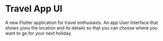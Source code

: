 # Travel App UI

A new Flutter application for travel enthusiasts. An app User Interface that shows yoou the location and its details so that you can choose where you want to go for your next holiday. 
